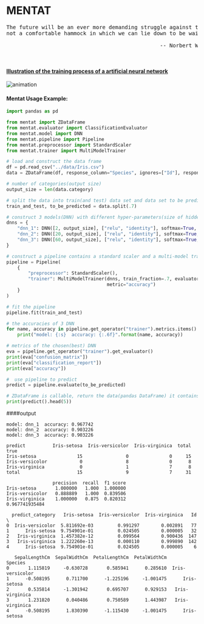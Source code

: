 MENTAT
==
<pre>
The future will be an ever more demanding struggle against the limitations of our intelligence,
not a comfortable hammock in which we can lie down to be waited upon by our robot slaves.

                                                -- Norbert Wiener “The Human Use Of Human Beings”
</pre>
</br>

#### [Illustration of the training process of a artificial neural network](https://github.com/zhangjuefei/mentat/blob/master/mentat/test/dnn_animation.py)


![animation](https://raw.githubusercontent.com/zhangjuefei/mentat/master/mentat/test/pic/dnn_animation.gif)



#### Mentat Usage Example:



```python
import pandas as pd

from mentat import ZDataFrame
from mentat.evaluator import ClassificationEvaluator
from mentat.model import DNN
from mentat.pipeline import Pipeline
from mentat.preprocessor import StandardScaler
from mentat.trainer import MultiModelTrainer

# load and construct the data frame
df = pd.read_csv("../data/Iris.csv")
data = ZDataFrame(df, response_column="Species", ignores=["Id"], response_encode="multiclass").impute("mean")

# number of categories(output size)
output_size = len(data.category)

# split the data into train(and test) data set and data set to be predicted
train_and_test, to_be_predicted = data.split(.7)

# construct 3 models(DNN) with different hyper-parameters(size of hidden layer and max epochs here)
dnns = {
    "dnn_1": DNN([2, output_size], ["relu", "identity"], softmax=True, max_epochs=2),
    "dnn_2": DNN([20, output_size], ["relu", "identity"], softmax=True, max_epochs=20),
    "dnn_3": DNN([60, output_size], ["relu", "identity"], softmax=True, max_epochs=30)
}

# construct a pipeline contains a standard scaler and a multi-model trainer(train 3 DNN parallel)
pipeline = Pipeline(
    {
        "preprocessor": StandardScaler(),
        "trainer": MultiModelTrainer(dnns, train_fraction=.7, evaluator=ClassificationEvaluator(),
                                     metric="accuracy")
    }
)

# fit the pipeline
pipeline.fit(train_and_test)

# the accuracies of 3 DNN
for name, accuracy in pipeline.get_operator("trainer").metrics.items():
    print("model: {:s}  accuracy: {:.6f}".format(name, accuracy))

# metrics of the chosen(best) DNN
eva = pipeline.get_operator("trainer").get_evaluator()
print(eva["confusion_matrix"])
print(eva["classification_report"])
print(eva["accuracy"])

#  use pipeline to predict
predict = pipeline.evaluate(to_be_predicted)

# ZDataFrame is callable, return the data(pandas DataFrame) it contains
print(predict().head(5))
```

####output

```
model: dnn_1  accuracy: 0.967742
model: dnn_2  accuracy: 0.903226
model: dnn_3  accuracy: 0.903226

predict          Iris-setosa  Iris-versicolor  Iris-virginica  total
true
Iris-setosa               15                0               0     15
Iris-versicolor            0                8               0      8
Iris-virginica             0                1               7      8
total                     15                9               7     31

                 precision  recall  f1 score
Iris-setosa       1.000000   1.000  1.000000
Iris-versicolor   0.888889   1.000  0.839506
Iris-virginica    1.000000   0.875  0.820312
0.967741935484

  predict_category   Iris-setosa  Iris-versicolor  Iris-virginica   Id  \
0  Iris-versicolor  5.811692e-03         0.991297        0.002891   77
1      Iris-setosa  9.754901e-01         0.024505        0.000005   32
2   Iris-virginica  1.457382e-12         0.099564        0.900436  147
3   Iris-virginica  1.222260e-13         0.000110        0.999890  142
4      Iris-setosa  9.754901e-01         0.024505        0.000005    6

   SepalLengthCm  SepalWidthCm  PetalLengthCm  PetalWidthCm          Species
0       1.115819     -0.630728       0.585941      0.285610  Iris-versicolor
1      -0.508195      0.711700      -1.225196     -1.001475      Iris-setosa
2       0.535814     -1.301942       0.695707      0.929153   Iris-virginica
3       1.231820      0.040486       0.750589      1.443987   Iris-virginica
4      -0.508195      1.830390      -1.115430     -1.001475      Iris-setosa
```
